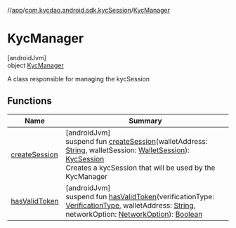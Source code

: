 //[app](../../../index.md)/[com.kycdao.android.sdk.kycSession](../index.md)/[KycManager](index.md)

# KycManager

[androidJvm]\
object [KycManager](index.md)

A class responsible for managing the kycSession

## Functions

| Name | Summary |
|---|---|
| [createSession](create-session.md) | [androidJvm]<br>suspend fun [createSession](create-session.md)(walletAddress: [String](https://kotlinlang.org/api/latest/jvm/stdlib/kotlin/-string/index.html), walletSession: [WalletSession](../../com.kycdao.android.sdk.wallet/-wallet-session/index.md)): [KycSession](../-kyc-session/index.md)<br>Creates a kycSession that will be used by the KycManager |
| [hasValidToken](has-valid-token.md) | [androidJvm]<br>suspend fun [hasValidToken](has-valid-token.md)(verificationType: [VerificationType](../../com.kycdao.android.sdk.model/-verification-type/index.md), walletAddress: [String](https://kotlinlang.org/api/latest/jvm/stdlib/kotlin/-string/index.html), networkOption: [NetworkOption](../../com.kycdao.android.sdk.model/-network-option/index.md)): [Boolean](https://kotlinlang.org/api/latest/jvm/stdlib/kotlin/-boolean/index.html) |
